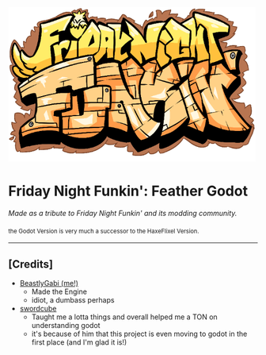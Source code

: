 <img src=".github/readme/logo.png" width=500 alignment="left" />

# Friday Night Funkin': Feather Godot
<em>Made as a tribute to Friday Night Funkin' and its modding community.</em>

<sub>the Godot Version is very much a successor to the HaxeFlixel Version.<sub>

-------------------------------------
## [Credits]

* [BeastlyGabi (me!)](https://twitter.com/BeastlyGabi)
    * Made the Engine
    * idiot, a dumbass perhaps
* [swordcube](https://twitter.com/swordcube)
    * Taught me a lotta things and overall helped me a TON on understanding godot
    * it's because of him that this project is even moving to godot in the first place (and I'm glad it is!)